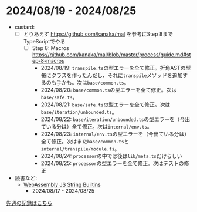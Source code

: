# 2024/08/19 - 2024/08/25

- custard:
    - [ ] とりあえず <https://github.com/kanaka/mal> を参考にStep 8までTypeScriptでやる
        - [ ] Step 8: Macros <https://github.com/kanaka/mal/blob/master/process/guide.md#step-8-macros>
            - 2024/08/19: `transpile.ts`の型エラーを全て修正。折角ASTの型毎にクラスを作ったんだし、それに`transpile`メソッドを追加するのも手かも。次は`base/common.ts`。
            - 2024/08/20: `base/common.ts`の型エラーを全て修正。次は`base/safe.ts`。
            - 2024/08/21: `base/safe.ts`の型エラーを全て修正。次は`base/iteration/unbounded.ts`。
            - 2024/08/22: `base/iteration/unbounded.ts`の型エラーを（今出ている分は）全て修正。次は`internal/env.ts`。
            - 2024/08/23: `internal/env.ts`の型エラーを（今出ている分は）全て修正。次はまた`base/common.ts`と`internal/transpile/module.ts`。
            - 2024/08/24: `processor`の中では後は`lib/meta.ts`だけらしい
            - 2024/08/25: `processor`の型エラーを全て修正。次はテストの修正
- 読書など:
    - [WebAssembly JS String Builtins](https://github.com/WebAssembly/js-string-builtins)
        - 2024/08/17 - 2024/08/25

[先週の記録はこちら](https://github.com/igrep/daily-commits/blob/6245fbc6186b5eb4c3adf2981e2bed418ac1ffe9/yesterday.md)
